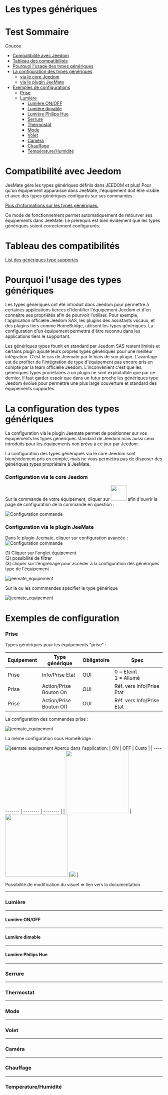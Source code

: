# Les types génériques
Test
Sommaire
==============================


Coucou

- [Compatibilité avec Jeedom](#paragraphe1)
- [Tableau des compatibilités](#paragraphe2)
- [Pourquoi l'usage des types génériques](#paragraphe3)
- [La configuration des types génériques](#paragraphe4)
  - [via le core Jeedom](#paragraphe4-1)
  - [via le plugin JeeMate](#paragraphe4-2)
- [Exemples de configurations](#paragraphe5)
  - [Prise](#paragraphe5-1)
  - [Lumière](#paragraphe5-2)
    - [Lumière ON/OFF](#paragraphe5-2-1)
    - [Lumière dimable](#paragraphe5-2-2)
    - [Lumière Philips Hue](#paragraphe5-2-2)
    - [Serrure](#paragraphe5-3)
    - [Thermostat](#paragraphe5-3)
    - [Mode](#paragraphe5-3)
    - [Volet](#paragraphe5-3)
    - [Caméra](#paragraphe5-3)
    - [Chauffage](#paragraphe5-3)
    - [Température/Humidité](#paragraphe5-3)

Compatibilité avec Jeedom <a name="paragraphe1"></a>
==============================

JeeMate gère les types génériques définis dans JEEDOM et plus!
Pour qu'un équipement apparaisse dans JeeMate, l'équipement doit être visible et avec des types génériques configurés sur ses commandes.

[Plus d'informations sur les types génériques.](https://www.jeedom.com/blog/3327-application-mobile-les-types-generiques/)

Ce mode de fonctionnement permet automatiquement de retourver ses équipements dans JeeMate. 
Le prérequis est bien évidement que les types génériques soient correctement configururés.

Tableau des compatibilités <a name="paragraphe2"></a>
==============================

[List des génériques type supportés](index.md#paragraphe5)

Pourquoi l'usage des types génériques <a name="paragraphe3"></a>
==============================

Les types génériques ont été introduit dans Jeedom pour permettre à certaines applications tierces d'identifier l'équipement Jeedom et d'en connaitre ses propriétés afin de pourvoir l'utiliser.
Pour exemple, l'application officielle Jeedom SAS, les plugins des assistants vocaux, et des plugins tiers comme HomeBridge, utilisent les types génériques.
La configuration d'un équipement permettra d'être reconnu dans les applications tiers le supportant.

Les génériques types founit en standard par Jeedom SAS restent limités et certains plugin ajoute leurs propres types génériques pour une meilleur intégration. C'est le cas de Jeemate par le biais de son plugin.
L'avantage est de profiter de l'intégration de type d'équipement pas encore pris en compte par la team officielle Jeedom.
L'inconvénient c'est que les génériques types proriétaires à un plugin ne sont exploitatble que par ce dernier. 
Il faut garder espoir que dans un futur proche les génériques type Jeedom évolue pour permettre une plus large couverture et standard des équipements supportés.

La configuration des types génériques <a name="paragraphe4"></a>
==============================

La configuration via le plugin Jeemate permet de positionner sur vos équipements les types génériques standard de Jeedom mais aussi ceux introduits pour les équipements non prévu à ce jour par Jeedom.

La configuration des types génériques via le core Jeedom sont bienévidement pris en compte, mais ne vous permettra pas de disposer des génériques types propriétaire à JeeMate.

### Configuration via le core Jeedom <a name="paragraphe4-1"></a>

Sur la commande de votre équipement, cliquer sur <img src="../images/gentype/engrenage.png" width="50" height="50"> afin d'ouvrir la page de configuration de la commande en question :

![Configuration commande](../images/gentype/configuration_commande.png)

### Configuration via le plugin JeeMate <a name="paragraphe4-2"></a>

Dans le plugin Jeemate, cliquer sur configuration avancée :
![Configuration commande](../images/gentype/configuration_avancee.png)

(1) Cliquer sur l'onglet équipement<br/>
(2) possibilité de filtrer<br/>
(3) cliquer sur l'engrenage pour accéder à la configuration des génériques type de l'équipement 

![jeemate_equipement](../images/gentype/jeemate_equipement.png)

Sur la ou les commmandes spécifier le type générique

![jeemate_equipement](../images/gentype/gentype_01.png)


Exemples de configuration <a name="paragraphe5"></a>
==============================

### **Prise** <a name="paragraphe5-1"></a>

Types génériques pour les équipements "prise" :

| Equipement | Type générique | Obligatoire | Spec |
| ----------- | -------- | -------- | -------- |
| Prise	|Info/Prise Etat	|OUI	| 0 = Eteint <br/>1 = Allumé
| Prise	|Action/Prise<br/> Bouton On|	OUI	|Réf. vers Info/Prise Etat
| Prise	|Action/Prise<br/>Bouton Off|	OUI	|Réf. vers Info/Prise Etat

La configuration des commandes prise :

![jeemate_equipement](../images/gentype/gentype_prise01.png)

La même configuration sous HomeBridge  :

![jeemate_equipement](../images/gentype/gentype_prise01_hb.png)
Apercu dans l'application:
| ON | OFF | Custo |
| ----------- | -------- | -------- |
| <img src="../images/gentype/gentype_prise_on.jpg" width="200">	|<img src="../images/gentype/gentype_prise_off.jpg" width="200">	|<img src="../images/gentype/animation.gif">	|




Possibilité de modification du visuel 
=> lien vers la documentation



___
### Lumière <a name="paragraphe5-2"></a>

___
#### Lumière ON/OFF <a name="paragraphe5-2-1"></a>

___
#### Lumière dimable <a name="paragraphe5-2-2"></a>

___
#### Lumière Philips Hue <a name="paragraphe5-2-3"></a>

___
### Serrure <a name="paragraphe5-3"></a>

___
### Thermostat <a name="paragraphe5-1"></a>

___
### Mode <a name="paragraphe5-1"></a>

___
### Volet <a name="paragraphe5-1"></a>

___
### Caméra <a name="paragraphe5-1"></a>

___
### Chauffage <a name="paragraphe5-1"></a>

___
### Température/Humidité <a name="paragraphe5-1"></a>

